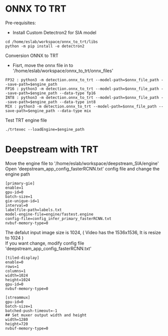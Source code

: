 # ONNX TO TRT
Pre-requisites:
 - Install Custom Detectron2 for SIA model
```
cd /home/eslab/workspace/onnx_to_trt/libs
python -m pip install -e detectron2
```
Conversion ONNX to TRT
- Fisrt, move the onnx file in to '/home/eslab/workspace/onnx_to_trt/onnx_files'
```
FP32 : python3 -m detection.onnx_to_trt --model-path=$onnx_file_path --save-path=$engine_path
FP16 : python3 -m detection.onnx_to_trt --model-path=$onnx_file_path --save-path=$engine_path --data-type fp16
INT8 : python3 -m detection.onnx_to_trt --model-path=$onnx_file_path --save-path=$engine_path --data-type int8
MIX : python3 -m detection.onnx_to_trt --model-path=$onnx_file_path --save-path=$engine_path --data-type mix
```

Test TRT engine file
```
./trtexec --loadEngine=$engine_path
```

# Deepstream with TRT
Move the engine file to '/home/eslab/workspace/deepstream_SIA/engine'   
Open 'deepstream_app_config_fasterRCNN.txt' config file and change the engine path

```
[primary-gie]
enable=1
gpu-id=0
batch-size=1
gie-unique-id=1
interval=0
labelfile-path=labels.txt
model-engine-file=engine/fastest.engine
config-file=config_infer_primary_fasterRCNN.txt
nvbuf-memory-type=0
```

The defalut input image size is 1024,  ( Video has the 1536x1536, It is resize to 1024 )   
If you want change, modify config file 'deepstream_app_config_fasterRCNN.txt'
```
[tiled-display]
enable=0
rows=1
columns=1
width=1024
height=1024
gpu-id=0
nvbuf-memory-type=0

[streammux]
gpu-id=0
batch-size=1
batched-push-timeout=-1
## Set muxer output width and height
width=1280
height=720
nvbuf-memory-type=0
```


